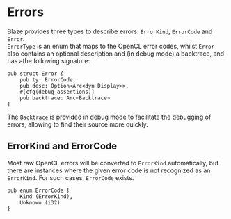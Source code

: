 # Errors

Blaze provides three types to describe errors: `ErrorKind`, `ErrorCode` and `Error`.\
`ErrorType` is an enum that maps to the OpenCL error codes, whilst `Error` also contains an optional description and (in debug mode) a backtrace, and has athe following signature:

```rust,ignore
pub struct Error {
    pub ty: ErrorCode,
    pub desc: Option<Arc<dyn Display>>,
    #[cfg(debug_assertions)]
    pub backtrace: Arc<Backtrace>
}
```

The [`Backtrace`](https://doc.rust-lang.org/stable/std/backtrace/struct.Backtrace.html) is provided in debug mode to facilitate the debugging of errors, allowing to find their source more quickly.

## ErrorKind and ErrorCode
Most raw OpenCL errors will be converted to `ErrorKind` automatically, but there are instances where the given error code is not recognized as an `ErrorKind`. For such cases, `ErrorCode` exists.

```rust,ignore
pub enum ErrorCode {
    Kind (ErrorKind),
    Unknown (i32)
}
```